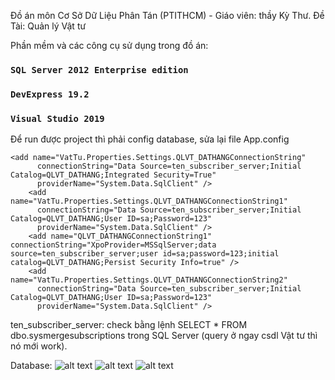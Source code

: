 Đồ án môn Cơ Sở Dữ Liệu Phân Tán (PTITHCM) - Giáo viên: thầy Kỳ Thư.
Đề Tài: Quản lý Vật tư

Phần mềm và các công cụ sử dụng trong đồ án:
### `SQL Server 2012 Enterprise edition`
### `DevExpress 19.2`
### `Visual Studio 2019`

Để run được project thì phải config database, sửa lại file App.config
```
<add name="VatTu.Properties.Settings.QLVT_DATHANGConnectionString"
      connectionString="Data Source=ten_subscriber_server;Initial Catalog=QLVT_DATHANG;Integrated Security=True"
      providerName="System.Data.SqlClient" />
    <add name="VatTu.Properties.Settings.QLVT_DATHANGConnectionString1"
      connectionString="Data Source=ten_subscriber_server;Initial Catalog=QLVT_DATHANG;User ID=sa;Password=123"
      providerName="System.Data.SqlClient" />
    <add name="QLVT_DATHANGConnectionString1" connectionString="XpoProvider=MSSqlServer;data source=ten_subscriber_server;user id=sa;password=123;initial catalog=QLVT_DATHANG;Persist Security Info=true" />
    <add name="VatTu.Properties.Settings.QLVT_DATHANGConnectionString2"
      connectionString="Data Source=ten_subscriber_server;Initial Catalog=QLVT_DATHANG;User ID=sa;Password=123"
      providerName="System.Data.SqlClient" />
```
ten_subscriber_server: check bằng lệnh SELECT * FROM dbo.sysmergesubscriptions trong SQL Server (query ở ngay csdl Vật tư thì nó mới work).

Database:
![alt text](https://github.com/itialan/QuanLyVatTu_CSDLPT_PTITHCM/tree/main/img/publi.PNG?raw=true)
![alt text](https://github.com/itialan/QuanLyVatTu_CSDLPT_PTITHCM/tree/main/img/filter.PNG?raw=true)
![alt text](https://github.com/itialan/QuanLyVatTu_CSDLPT_PTITHCM/tree/main/img/site3.PNG?raw=true)

